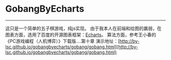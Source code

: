 # GobangByEcharts

------
这只是一个简单的五子棋游戏，纯js实现。
由于我本人在前端和绘图的羸弱，在图表方面，选用了百度的开源图表框架：[Echarts](http://echarts.baidu.com/)。
算法方面，参考王小春的《PC游戏编程（人机博弈）》下载版....第十章
演示地址：[http://by-lsc.github.io/gobangbyecharts/gobang/gobang.html](http://by-lsc.github.io/gobangbyecharts/gobang/gobang.html)

